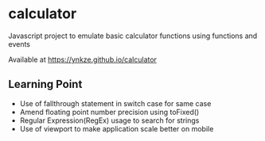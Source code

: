 # calculator
Javascript project to emulate basic calculator functions using functions and events

Available at https://ynkze.github.io/calculator

## Learning Point
* Use of fallthrough statement in switch case for same case
* Amend floating point number precision using toFixed()
* Regular Expression(RegEx) usage to search for strings
* Use of viewport to make application scale better on mobile
